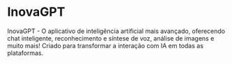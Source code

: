 # InovaGPT
InovaGPT - O aplicativo de inteligência artificial mais avançado, oferecendo chat inteligente, reconhecimento e síntese de voz, análise de imagens e muito mais! Criado para transformar a interação com IA em todas as plataformas. 
